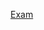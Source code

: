 <a href="https://docs.google.com/document/d/1VWjnxw1aOuve_oRyB55AU5LK3XDvln2uKEq_HnL3710/edit">Exam</a>
